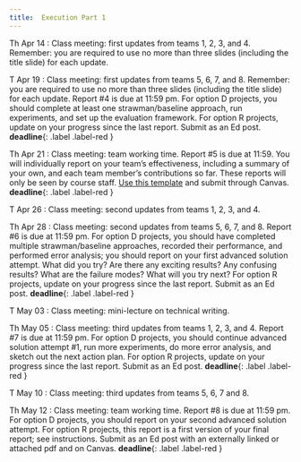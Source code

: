 ```yaml
---
title:  Execution Part 1
---
```


Th Apr 14
: Class meeting: first updates from teams 1, 2, 3, and 4.  Remember:  you are required to use no more than three slides (including the title slide) for each update.  

T Apr 19
: Class meeting: first updates from teams 5, 6, 7, and 8.  Remember:  you are required to use no more than three slides (including the title slide) for each update.  Report #4 is due at 11:59 pm.  For option D projects, you should complete at least one strawman/baseline approach, run experiments, and set up the evaluation framework.  For option R projects, update on your progress since the last report.  Submit as an Ed post.  **deadline**{: .label .label-red }

Th Apr 21
: Class meeting:  team working time.  Report #5 is due at 11:59.  You will individually report on your team’s effectiveness, including a summary of your own, and each team member’s contributions so far.  These reports will only be seen by course staff.  [Use this template](https://www.overleaf.com/project/605b7f5609565b2be481d114) and submit through Canvas.  **deadline**{: .label .label-red }

T Apr 26
: Class meeting:  second updates from teams 1, 2, 3, and 4.

Th Apr 28
: Class meeting:  second updates from teams 5, 6, 7, and 8.  Report #6 is due at 11:59 pm.  For option D projects, you should have completed multiple strawman/baseline approaches, recorded their performance, and performed error analysis; you should report on your first advanced solution attempt. What did you try? Are there any exciting results? Any confusing results? What are the failure modes? What will you try next?   For option R projects, update on your progress since the last report.  Submit as an Ed post.  **deadline**{: .label .label-red }

T May 03
: Class meeting:  mini-lecture on technical writing.

Th May 05
: Class meeting:  third updates from teams 1, 2, 3, and 4. Report #7 is due at 11:59 pm.  For option D projects, you should continue advanced solution attempt #1, run more experiments, do more error analysis, and sketch out the next action plan. For option R projects, update on your progress since the last report.   Submit as an Ed post.  **deadline**{: .label .label-red }

T May 10
: Class meeting:  third updates from teams 5, 6, 7 and 8.  

Th May 12
: Class meeting:  team working time.  Report #8 is due at 11:59 pm.   For option D projects, you should report on your second advanced solution attempt.  For option R projects, this report is a first version of your final report; see instructions.  Submit as an Ed post with an externally linked or attached pdf and on Canvas. **deadline**{: .label .label-red }





